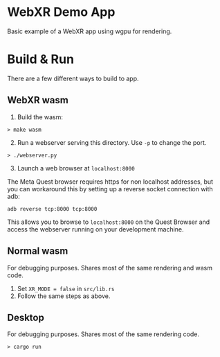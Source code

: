 # WebXR Demo App

Basic example of a WebXR app using wgpu for rendering.

# Build & Run

There are a few different ways to build to app.

## WebXR wasm

1. Build the wasm:
```
> make wasm
```

2. Run a webserver serving this directory. Use `-p` to change the port.
```
> ./webserver.py
```

3. Launch a web browser at `localhost:8000`

The Meta Quest browser requires https for non localhost addresses, but you can workaround this by setting up a reverse socket
connection with adb:

```
adb reverse tcp:8000 tcp:8000
```

This allows you to browse to `localhost:8000` on the Quest Browser and access the webserver running on your development machine.

## Normal wasm

For debugging purposes. Shares most of the same rendering and wasm code.

1. Set `XR_MODE = false` in `src/lib.rs`
2. Follow the same steps as above.

## Desktop

For debugging purposes. Shares most of the same rendering code.

```
> cargo run
```
